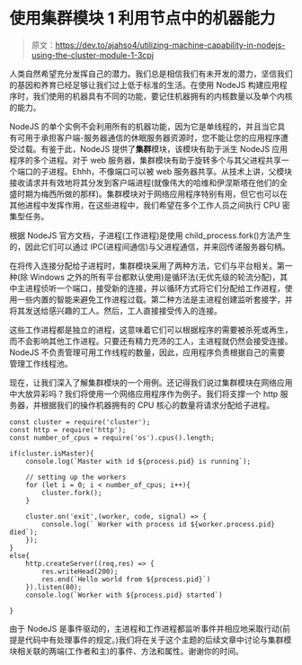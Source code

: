 # 使用集群模块 1 利用节点中的机器能力

> 原文：<https://dev.to/ajahso4/utilizing-machine-capability-in-nodejs-using-the-cluster-module-1-3cpj>

人类自然希望充分发挥自己的潜力。我们总是相信我们有未开发的潜力，坚信我们的基因和养育已经足够让我们过上低于标准的生活。在使用 NodeJS 构建应用程序时，我们使用的机器具有不同的功能，要记住机器拥有的内核数量以及单个内核的能力。

NodeJS 的单个实例不会利用所有的机器功能，因为它是单线程的，并且当它具有可用于承担客户端-服务器通信的休眠服务器资源时，您不能让您的应用程序遭受过载。有鉴于此，NodeJS 提供了**集群**模块，该模块有助于派生 NodeJS 应用程序的多个进程。对于 web 服务器，集群模块有助于旋转多个与其父进程共享一个端口的子进程。Ehhh，不像端口可以被 web 服务器共享。从技术上讲，父模块接收请求并有效地将其分发到客户端进程(就像伟大的哈维和伊涅斯塔在他们的全盛时期为梅西所做的那样)。集群模块对于网络应用程序特别有用，但它也可以在其他进程中发挥作用，在这些进程中，我们希望在多个工作人员之间执行 CPU 密集型任务。

根据 NodeJS 官方文档，子进程(工作进程)是使用 child_process.fork()方法产生的，因此它们可以通过 IPC(进程间通信)与父进程通信，并来回传递服务器句柄。

在将传入连接分配给子进程时，集群模块采用了两种方法，它们与平台相关。第一种(除 Windows 之外的所有平台都默认使用)是循环法(无优先级的轮流分配)，其中主进程侦听一个端口，接受新的连接，并以循环方式将它们分配给工作进程，使用一些内置的智能来避免工作进程过载。第二种方法是主进程创建监听套接字，并将其发送给感兴趣的工人。然后，工人直接接受传入的连接。

这些工作进程都是独立的进程，这意味着它们可以根据程序的需要被杀死或再生，而不会影响其他工作进程。只要还有精力充沛的工人，主进程就仍然会接受连接。NodeJS 不负责管理可用工作线程的数量，因此，应用程序负责根据自己的需要管理工作线程池。

现在，让我们深入了解集群模块的一个用例。还记得我们说过集群模块在网络应用中大放异彩吗？我们将使用一个网络应用程序作为例子。我们将支撑一个 http 服务器，并根据我们的操作机器拥有的 CPU 核心的数量将请求分配给子进程。

```
const cluster = require('cluster');
const http = require('http');
const number_of_cpus = require('os').cpus().length;

if(cluster.isMaster){
    console.log(`Master with id ${process.pid} is running`);

    // setting up the workers
    for (let i = 0; i < number_of_cpus; i++){
        cluster.fork();
    }

    cluster.on('exit',(worker, code, signal) => {
        console.log(` Worker with process id ${worker.process.pid} died`);
    });
}
else{
    http.createServer((req,res) => {
        res.writeHead(200);
        res.end(`Hello world from ${process.pid}`)
    }).listen(80);
    console.log(`Worker with ${process.pid} started`)

} 
```

由于 NodeJS 是事件驱动的，主进程和工作进程都监听事件并相应地采取行动(前提是代码中有处理事件的规定。)我们将在关于这个主题的后续文章中讨论与集群模块相关联的两端(工作者和主)的事件、方法和属性。谢谢你的时间。